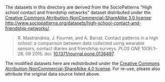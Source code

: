 The datasets in this directory are derived from the SocioPatterns "High school contact and friendship networks" dataset distributed under the [Creative Commons Atrribution-NonCommercial-ShareAlike 3.0 license](https://creativecommons.org/licenses/by-nc-sa/3.0/): http://www.sociopatterns.org/datasets/high-school-contact-and-friendship-networks/. 

> R. Mastrandrea, J. Fournet, and A. Barrat. Contact patterns in a high school: a comparison between data collected using wearable sensors, contact diaries and friendship surveys. *PLOS ONE* 10(9):1–26, 09 2015. doi: [10.1371/journal.pone.0136497](https://doi.org/10.1371/journal.pone.0136497).

The modified datasets here are redistributed under the [Creative Commons Atrribution-NonCommercial-ShareAlike 4.0 license](https://creativecommons.org/licenses/by-nc-sa/4.0/). For re-use, please also attribute the original data source listed above.
